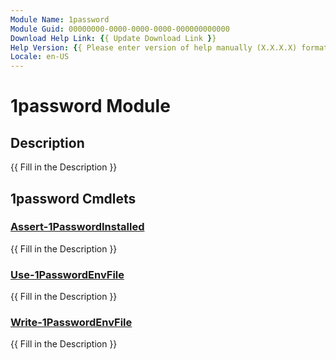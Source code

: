 ```yaml
---
Module Name: 1password
Module Guid: 00000000-0000-0000-0000-000000000000
Download Help Link: {{ Update Download Link }}
Help Version: {{ Please enter version of help manually (X.X.X.X) format }}
Locale: en-US
---
```


# 1password Module
## Description
{{ Fill in the Description }}

## 1password Cmdlets
### [Assert-1PasswordInstalled](Assert-1PasswordInstalled.md)
{{ Fill in the Description }}

### [Use-1PasswordEnvFile](Use-1PasswordEnvFile.md)
{{ Fill in the Description }}

### [Write-1PasswordEnvFile](Write-1PasswordEnvFile.md)
{{ Fill in the Description }}

